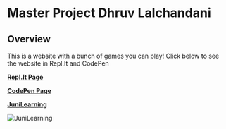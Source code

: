 # Master Project Dhruv Lalchandani

## Overview

This is a website with a bunch of games you can play! Click below to see the website in Repl.It and CodePen

**[Repl.It Page]()**

**[CodePen Page]()**

**[JuniLearning](https://app.junilearning.com/)**

![JuniLearning](https://res-2.cloudinary.com/crunchbase-production/image/upload/c_lpad,h_256,w_256,f_auto,q_auto:eco/gquj9pjpdqmweyk8984d)